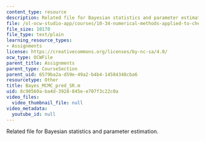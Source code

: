 ```yaml
---
content_type: resource
description: Related file for Bayesian statistics and parameter estimation.
file: /ol-ocw-studio-app/courses/10-34-numerical-methods-applied-to-chemical-engineering-fall-2005/8c90560aba4d3928845ee707f3c22c0a_Bayes_MCMC_pred_SR.m
file_size: 10170
file_type: text/plain
learning_resource_types:
- Assignments
license: https://creativecommons.org/licenses/by-nc-sa/4.0/
ocw_type: OCWFile
parent_title: Assignments
parent_type: CourseSection
parent_uid: 6579ba2a-d59e-49a2-b4b4-14584348cba6
resourcetype: Other
title: Bayes_MCMC_pred_SR.m
uid: 8c90560a-ba4d-3928-845e-e707f3c22c0a
video_files:
  video_thumbnail_file: null
video_metadata:
  youtube_id: null
---
```

Related file for Bayesian statistics and parameter estimation.